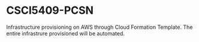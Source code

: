 # CSCI5409-PCSN
Infrastructure provisioning on AWS through Cloud Formation Template.
The entire infrastrure provisioned will be automated.
